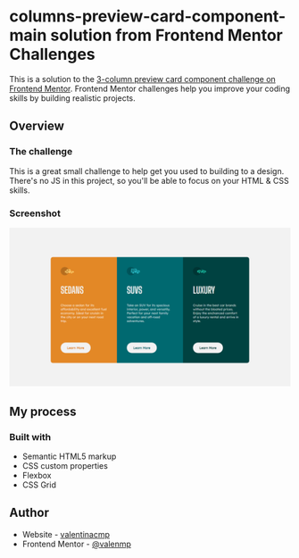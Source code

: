 # columns-preview-card-component-main solution from Frontend Mentor Challenges

This is a solution to the [3-column preview card component challenge on Frontend Mentor](https://www.frontendmentor.io/challenges/3column-preview-card-component-pH92eAR2-). Frontend Mentor challenges help you improve your coding skills by building realistic projects. 

## Overview

### The challenge

This is a great small challenge to help get you used to building to a design. There's no JS in this project, so you'll be able to focus on your HTML & CSS skills.

### Screenshot

![](./images/screenshot.png)

## My process

### Built with

- Semantic HTML5 markup
- CSS custom properties
- Flexbox
- CSS Grid

## Author

- Website - [valentinacmp](https://github.com/valentinacmp)
- Frontend Mentor - [@valenmp](https://www.frontendmentor.io/profile/valenmp)
